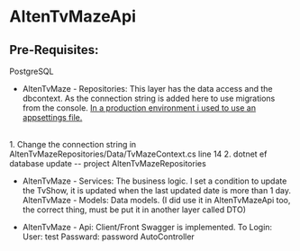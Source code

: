 # AltenTvMazeApi
## Pre-Requisites:
PostgreSQL

- AltenTvMaze - Repositories: This layer has the data access and the dbcontext. As the connection string is added here to use migrations from the console. <u>In a production environment i used to use an appsettings file.</u>
</br>
1. Change the connection string in AltenTvMazeRepositories/Data/TvMazeContext.cs line 14
2. dotnet ef database update -- project AltenTvMazeRepositories

- AltenTvMaze - Services: The business logic.
I set a condition to update the TvShow, it is updated when the last updated date is more than 1 day.
AltenTvMaze - Models: Data models. (I did use it in AltenTvMazeApi too, the correct thing, must be put it in another layer called DTO)

- AltenTvMaze - Api: Client/Front Swagger is implemented.
To Login:
User: test
Passward: password
AutoController
